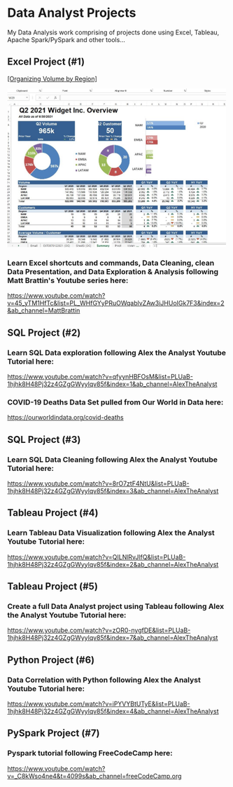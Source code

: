 # Data Analyst Projects
My Data Analysis work comprising of projects done using Excel, Tableau, Apache Spark/PySpark and other tools...  

## Excel Project (#1)
[[Organizing Volume by Region]](https://github.com/KevinGastelum/MyDataAnalystProjects/tree/main/1.%20Organizing%20Volume%20by%20Region)
<!-- ![](images/excel-img.jpg) -->
<img src="images/excel-img.jpg" width="500" >

### Learn Excel shortcuts and commands, Data Cleaning, clean Data Presentation, and Data Exploration & Analysis following Matt Brattin's Youtube series here:
https://www.youtube.com/watch?v=45_yTM1HfTc&list=PL_WHfGYyPRuOWqablvZAw3iJHUoIGk7F3&index=2&ab_channel=MattBrattin

## SQL Project (#2) 
### Learn SQL Data exploration following Alex the Analyst Youtube Tutorial here:
https://www.youtube.com/watch?v=qfyynHBFOsM&list=PLUaB-1hjhk8H48Pj32z4GZgGWyylqv85f&index=1&ab_channel=AlexTheAnalyst

### COVID-19 Deaths Data Set pulled from Our World in Data here:
https://ourworldindata.org/covid-deaths

## SQL Project (#3)
### Learn SQL Data Cleaning following Alex the Analyst Youtube Tutorial here:
https://www.youtube.com/watch?v=8rO7ztF4NtU&list=PLUaB-1hjhk8H48Pj32z4GZgGWyylqv85f&index=3&ab_channel=AlexTheAnalyst

## Tableau Project (#4)
### Learn Tableau Data Visualization following Alex the Analyst Youtube Tutorial here:
https://www.youtube.com/watch?v=QILNlRvJlfQ&list=PLUaB-1hjhk8H48Pj32z4GZgGWyylqv85f&index=2&ab_channel=AlexTheAnalyst

## Tableau Project (#5)
### Create a full Data Analyst project using Tableau following Alex the Analyst Youtube Tutorial here:
https://www.youtube.com/watch?v=zOR0-nygfDE&list=PLUaB-1hjhk8H48Pj32z4GZgGWyylqv85f&index=7&ab_channel=AlexTheAnalyst

## Python Project (#6)
### Data Correlation with Python following Alex the Analyst Youtube Tutorial here:
https://www.youtube.com/watch?v=iPYVYBtUTyE&list=PLUaB-1hjhk8H48Pj32z4GZgGWyylqv85f&index=4&ab_channel=AlexTheAnalyst

## PySpark Project (#7)
### Pyspark tutorial following FreeCodeCamp here:
https://www.youtube.com/watch?v=_C8kWso4ne4&t=4099s&ab_channel=freeCodeCamp.org
